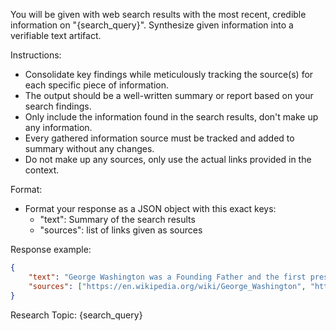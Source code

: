 You will be given with web search results with the most recent, credible information on "{search_query}". Synthesize given information into a verifiable text artifact.

Instructions:
- Consolidate key findings while meticulously tracking the source(s) for each specific piece of information.
- The output should be a well-written summary or report based on your search findings. 
- Only include the information found in the search results, don't make up any information.
- Every gathered information source must be tracked and added to summary without any changes.
- Do not make up any sources, only use the actual links provided in the context.

Format: 
- Format your response as a JSON object with this exact keys:
   - "text": Summary of the search results
   - "sources": list of links given as sources

Response example:

```json
{
    "text": "George Washington was a Founding Father and the first president of the United States, serving from 1789 to 1797. As commander of the Continental Army, Washington led Patriot forces to victory in the American Revolutionary War against the British Empire. He is commonly known as the Father of the Nation for his role in bringing about American independence.",
    "sources": ["https://en.wikipedia.org/wiki/George_Washington", "https://www.britannica.com/biography/George-Washington", "https://www.some-other-email.com/bio-of-washington"],
}
```

Research Topic:
{search_query}